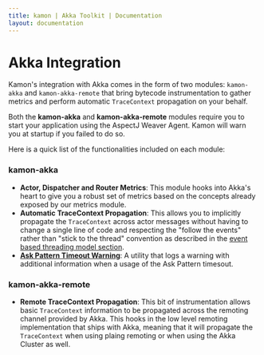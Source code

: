 ```yaml
---
title: kamon | Akka Toolkit | Documentation
layout: documentation
---
```


Akka Integration
================

Kamon's integration with Akka comes in the form of two modules: `kamon-akka` and `kamon-akka-remote` that bring bytecode
instrumentation to gather metrics and perform automatic `TraceContext` propagation on your behalf.

<p class="alert alert-info">
Both the <b>kamon-akka</b> and <b>kamon-akka-remote</b> modules require you to start your application using the AspectJ
Weaver Agent. Kamon will warn you at startup if you failed to do so.
</p>

Here is a quick list of the functionalities included on each module:


### kamon-akka ###

* __Actor, Dispatcher and Router Metrics__: This module hooks into Akka's heart to give you a robust set of metrics
based on the concepts already exposed by our metrics module.
* __Automatic TraceContext Propagation__: This allows you to implicitly propagate the `TraceContext` across actor messages
without having to change a single line of code and respecting the "follow the events" rather than "stick to the thread"
convention as described in the [event based threading model section].
* __[Ask Pattern Timeout Warning]__: A utility that logs a warning with additional information when a usage of the Ask
Pattern timesout.


### kamon-akka-remote ###

* __Remote TraceContext Propagation__: This bit of instrumentation allows basic `TraceContext` information to be
propagated across the remoting channel provided by Akka. This hooks in the low level remoting implementation that ships
with Akka, meaning that it will propagate the `TraceContext` when using plaing remoting or when using the Akka Cluster
as well.


[event based threading model section]: /core/tracing/threading-model-considerations/
[Ask Pattern Timeout Warning]: /integrations/akka/ask-pattern-timeout-warning/
